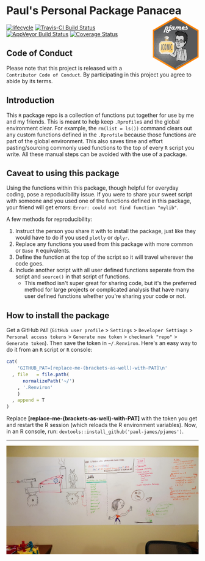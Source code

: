 
<!-- README.md is generated from README.Rmd. Please edit that file -->
Paul's Personal Package Panacea <img src='assets/pkg-hexsticker.png' align='right' width=120/>
==============================================================================================

[![lifecycle](https://img.shields.io/badge/lifecycle-experimental-orange.svg)](https://tidyverse.org/lifecycle/#experimental) [![Travis-CI Build Status](https://travis-ci.org/Paul-James/pjames.svg?branch=dev)](https://travis-ci.org/Paul-James/pjames) [![AppVeyor Build Status](https://ci.appveyor.com/api/projects/status/github/Paul-James/pjames?branch=dev&svg=true)](https://ci.appveyor.com/project/Paul-James/pjames) [![Coverage Status](https://img.shields.io/codecov/c/github/Paul-James/pjames/dev.svg)](https://codecov.io/github/Paul-James/pjames?branch=dev)

Code of Conduct
---------------

Please note that this project is released with a `Contributor Code of Conduct`. By participating in this project you agree to abide by its terms.

Introduction
------------

This `R` package repo is a collection of functions put together for use by me and my friends. This is meant to help keep `.Rprofile`s and the global environment clear. For example, the `rm(list = ls())` command clears out any custom functions defined in the `.Rprofile` because those functions are part of the global environment. This also saves time and effort pasting/sourcing commonly used functions to the top of every `R` script you write. All these manual steps can be avoided with the use of a package.

Caveat to using this package
----------------------------

Using the functions within this package, though helpful for everyday coding, pose a repoducibility issue. If you were to share your sweet script with someone and you used one of the functions defined in this package, your friend will get errors: `Error: could not find function "mylib"`.

A few methods for reproducibility:

1.  Instruct the person you share it with to install the package, just like they would have to do if you used `plotly` or `dplyr`.
2.  Replace any functions you used from this package with more common or `Base R` equivalents.
3.  Define the function at the top of the script so it will travel wherever the code goes.
4.  Include another script with all user defined functions seperate from the script and `source()` in that script of functions.
    -   This method isn't super great for sharing code, but it's the preferred method for large projects or complicated analysis that have many user defined functions whether you're sharing your code or not.

How to install the package
--------------------------

Get a GitHub `PAT` (`GitHub user profile` &gt; `Settings` &gt; `Developer Settings` &gt; `Personal access tokens` &gt; `Generate new token` &gt; `checkmark "repo"` &gt; `Generate token`). Then save the token in `~/.Renviron`. Here's an easy way to do it from an `R` script or `R` console:

``` r
cat(
    'GITHUB_PAT=[replace-me-(brackets-as-well)-with-PAT]\n'
  , file   = file.path(
      normalizePath('~/')
    , '.Renviron'
    )
  , append = T
)
```

Replace **\[replace-me-(brackets-as-well)-with-PAT\]** with the token you get and restart the R session (which reloads the R environment variables). Now, in an R console, run: `devtools::install_github('paul-james/pjames')`.

------------------------------------------------------------------------

![My-PYAA-Office-Whiteboard](assets/pyaa-office-whiteboard.jpg)
